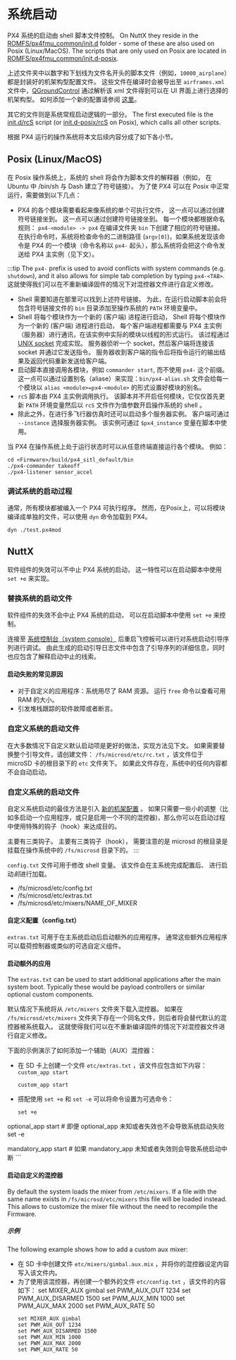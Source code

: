 # 系统启动

PX4 系统的启动由 shell 脚本文件控制。 On NuttX they reside in the [ROMFS/px4fmu_common/init.d](https://github.com/PX4/PX4-Autopilot/tree/release/1.13/ROMFS/px4fmu_common/init.d) folder - some of these are also used on Posix (Linux/MacOS). The scripts that are only used on Posix are located in [ROMFS/px4fmu_common/init.d-posix](https://github.com/PX4/PX4-Autopilot/tree/release/1.13/ROMFS/px4fmu_common/init.d-posix).

上述文件夹中以数字和下划线为文件名开头的脚本文件（例如，`10000_airplane`）都是封装好的机架构型配置文件。 这些文件在编译时会被导出至 `airframes.xml` 文件中，[QGroundControl](http://qgroundcontrol.com) 通过解析该 xml 文件得到可以在 UI 界面上进行选择的机架构型。 如何添加一个新的配置请参阅 [这里](../airframes/adding_a_new_frame.md)。

其它的文件则是系统常规启动逻辑的一部分。 The first executed file is the [init.d/rcS](https://github.com/PX4/PX4-Autopilot/blob/release/1.13/ROMFS/px4fmu_common/init.d/rcS) script (or [init.d-posix/rcS](https://github.com/PX4/PX4-Autopilot/blob/release/1.13/ROMFS/px4fmu_common/init.d-posix/rcS) on Posix), which calls all other scripts.

根据 PX4 运行的操作系统将本文后续内容分成了如下各小节。


## Posix (Linux/MacOS)

在 Posix 操作系统上，系统的 shell 将会作为脚本文件的解释器（例如， 在 Ubuntu 中 /bin/sh 与 Dash 建立了符号链接）。 为了使 PX4 可以在 Posix 中正常运行，需要做到以下几点：
- PX4 的各个模块需要看起来像系统的单个可执行文件， 这一点可以通过创建符号链接坐到。 这一点可以通过创建符号链接坐到。 每一个模块都根据命名规则： `px4-<module> -> px4` 在编译文件夹 `bin` 下创建了相应的符号链接。 在执行命令时，系统将检查命令的二进制路径 (`argv[0]`)，如果系统发现该命令是 PX4 的一个模块（命令名称以 `px4-` 起头），那么系统将会把这个命令发送给 PX4 主实例（见下文）。

:::tip
The `px4-` prefix is used to avoid conflicts with system commands (e.g. `shutdown`), and it also allows for simple tab completion by typing `px4-<TAB>`. 这就使得我们可以在不重新编译固件的情况下对混控器文件进行自定义修改。
- Shell 需要知道在那里可以找到上述符号链接。 为此，在运行启动脚本前会将包含符号链接文件的 `bin` 目录添加至操作系统的 `PATH` 环境变量中。
- Shell 将每个模块作为一个新的 (客户端) 进程进行启动， Shell 将每个模块作为一个新的 (客户端) 进程进行启动， 每个客户端进程都需要与 PX4 主实例（服务器）进行通讯，在该实例中实际的模块以线程的形式运行。 该过程通过 [UNIX socket](http://man7.org/linux/man-pages/man7/unix.7.html) 完成实现。 服务器侦听一个 socket，然后客户端将连接该 socket 并通过它发送指令。 服务器收到客户端的指令后将指令运行的输出结果及返回代码重新发送给客户端。
- 启动脚本直接调用各模块，例如 `commander start`, 而不使用 `px4-` 这个前缀。 这一点可以通过设置别名（aliase）来实现：`bin/px4-alias.sh` 文件会给每一个模块以 `alias <module>=px4-<module>` 的形式设置好模块的别名。
- `rcS` 脚本由 PX4 主实例调用执行。 该脚本并不开启任何模块，它仅仅首先更新 `PATH` 环境变量然后以 `rcS` 文件作为值参数开启操作系统的 shell 。
- 除此之外，在进行多飞行器仿真时还可以启动多个服务器实例。 客户端可通过 `--instance` 选择服务器实例。 该实例可通过 `$px4_instance` 变量在脚本中使用。

当 PX4 在操作系统上处于运行状态时可以从任意终端直接运行各个模块。 例如：
```
cd <Firmware>/build/px4_sitl_default/bin
./px4-commander takeoff
./px4-listener sensor_accel
```

### 调试系统的启动过程

通常，所有模块都被编入一个 PX4 可执行程序。 然而，在Posix上，可以将模块编译成单独的文件，可以使用 `dyn` 命令加载到 PX4。
```
dyn ./test.px4mod
```

## NuttX

软件组件的失效可以不中止 PX4 系统的启动， 这一特性可以在启动脚本中使用 `set +e` 来实现。

### 替换系统的启动文件

软件组件的失效不会中止 PX4 系统的启动， 可以在启动脚本中使用 `set +e` 来控制。

连接至 [系统控制台（system console）](../debug/system_console.md) 后重启飞控板可以进行对系统启动引导序列进行调试。 由此生成的启动引导日志文件中包含了引导序列的详细信息，同时也应包含了解释启动中止的线索。

#### 启动失败的常见原因

  * 对于自定义的应用程序：系统用尽了 RAM 资源。 运行 `free` 命令以查看可用 RAM 的大小。
  * 引发堆栈跟踪的软件故障或者断言。

### 自定义系统的启动文件

在大多数情况下自定义默认启动项是更好的做法，实现方法见下文。 如果需要替换整个引导文件，请创建文件： `/fs/microsd/etc/rc.txt` ，该文件位于 microSD 卡的根目录下的 `etc` 文件夹下。 如果此文件存在，系统中的任何内容都不会自动启动。

### 自定义系统的启动文件

自定义系统启动的最佳方法是引入 [新的机架配置](../airframes/adding_a_new_frame.md) 。 如果只需要一些小的调整（比如多启动一个应用程序，或只是启用一个不同的混控器)，那么你可以在启动过程中使用特殊的钩子（hook）来达成目的。

主要有三类钩子。 主要有三类钩子（hook）， 需要注意的是 microsd 的根目录是挂载在操作系统中的 `/fs/microsd` 目录下的。
:::

`config.txt` 文件可用于修改 shell 变量。 该文件会在主系统完成配置后、 进行启动*前*进行加载。

* /fs/microsd/etc/config.txt
* /fs/microsd/etc/extras.txt
* /fs/microsd/etc/mixers/NAME_OF_MIXER

#### 自定义配置（config.txt）

`extras.txt` 可用于在主系统启动后启动额外的应用程序。 通常这些额外应用程序可以载荷控制器或类似的可选自定义组件。

#### 启动额外的应用

The `extras.txt` can be used to start additional applications after the main system boot. Typically these would be payload controllers or similar optional custom components.

默认情况下系统将从 `/etc/mixers` 文件夹下载入混控器。 如果在 `/fs/microsd/etc/mixers` 文件夹下存在一个同名文件，则后者将会替代默认的混控器被系统载入。 这就使得我们可以在不重新编译固件的情况下对混控器文件进行自定义修改。

下面的示例演示了如何添加一个辅助（AUX）混控器：
  * 在 SD 卡上创建一个文件 `etc/extras.txt` ，该文件应包含如下内容： `custom_app start`
    ```
    custom_app start
    ```
  * 搭配使用 `set +e` 和 `set -e` 可以将命令设置为可选命令：
    ```
    set +e
  optional_app start      # 即便 optional_app 未知或者失效也不会导致系统启动失败
  set -e

  mandatory_app start     # 如果 mandatory_app 未知或者失效则会导致系统启动中断
    ```

#### 启动自定义的混控器

By default the system loads the mixer from `/etc/mixers`. If a file with the same name exists in `/fs/microsd/etc/mixers` this file will be loaded instead. This allows to customize the mixer file without the need to recompile the Firmware.

##### 示例

The following example shows how to add a custom aux mixer:
  * 在 SD 卡中创建文件 `etc/mixers/gimbal.aux.mix` ，并将你的混控器设定内容写入该文件内。
  * 为了使用该混控器，再创建一个额外的文件 `etc/config.txt` ，该文件的内容如下： set MIXER_AUX gimbal set PWM_AUX_OUT 1234 set PWM_AUX_DISARMED 1500 set PWM_AUX_MIN 1000 set PWM_AUX_MAX 2000 set PWM_AUX_RATE 50
    ```
    set MIXER_AUX gimbal
    set PWM_AUX_OUT 1234
    set PWM_AUX_DISARMED 1500
    set PWM_AUX_MIN 1000
    set PWM_AUX_MAX 2000
    set PWM_AUX_RATE 50
    ```
